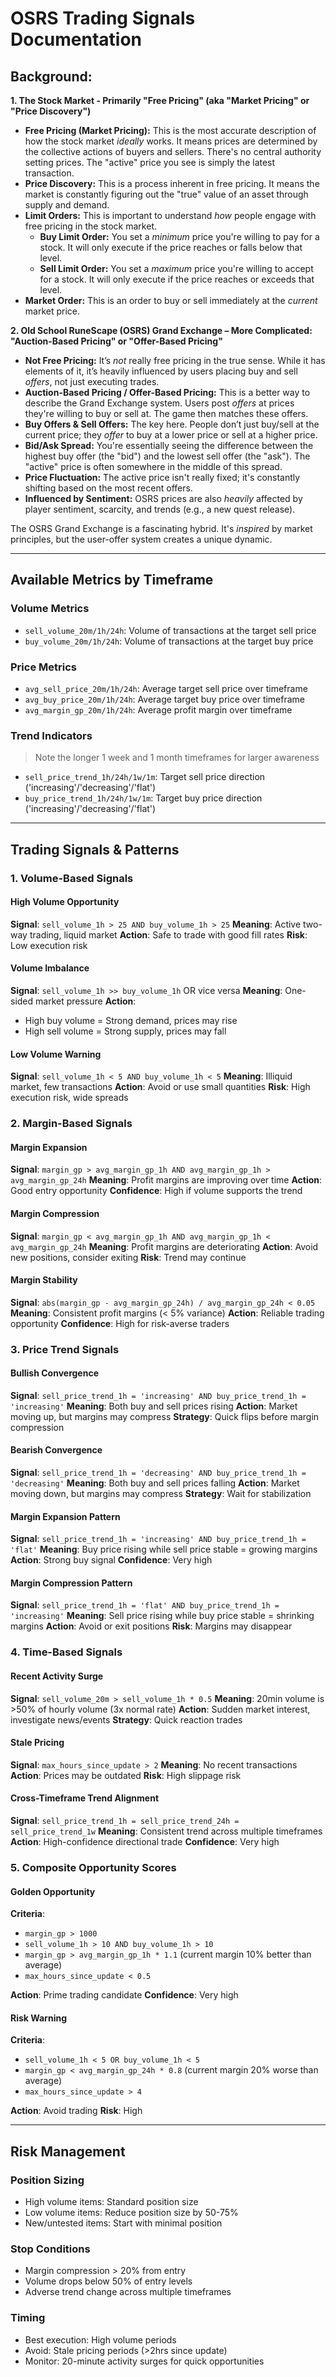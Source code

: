 # OSRS Trading Signals Documentation

## Background:

**1. The Stock Market - Primarily "Free Pricing" (aka "Market Pricing" or "Price Discovery")**

*   **Free Pricing (Market Pricing):** This is the most accurate description of how the stock market *ideally* works. It means prices are determined by the collective actions of buyers and sellers. There's no central authority setting prices.  The "active" price you see is simply the latest transaction.
*   **Price Discovery:** This is a process inherent in free pricing. It means the market is constantly figuring out the "true" value of an asset through supply and demand.
*   **Limit Orders:**  This is important to understand *how* people engage with free pricing in the stock market.
    *   **Buy Limit Order:**  You set a *minimum* price you're willing to pay for a stock.  It will only execute if the price reaches or falls below that level.
    *   **Sell Limit Order:** You set a *maximum* price you're willing to accept for a stock. It will only execute if the price reaches or exceeds that level.
*   **Market Order:** This is an order to buy or sell immediately at the *current* market price.

**2. Old School RuneScape (OSRS) Grand Exchange –  More Complicated: "Auction-Based Pricing" or "Offer-Based Pricing"**

*   **Not Free Pricing:** It’s *not* really free pricing in the true sense. While it has elements of it, it’s heavily influenced by users placing buy and sell *offers*, not just executing trades.
*   **Auction-Based Pricing / Offer-Based Pricing:** This is a better way to describe the Grand Exchange system. Users post *offers* at prices they're willing to buy or sell at.  The game then matches these offers.
*   **Buy Offers & Sell Offers:** The key here. People don’t just buy/sell at the current price; they *offer* to buy at a lower price or sell at a higher price.
*   **Bid/Ask Spread:**  You're essentially seeing the difference between the highest buy offer (the "bid") and the lowest sell offer (the "ask"). The "active" price is often somewhere in the middle of this spread.
*   **Price Fluctuation:** The active price isn't really fixed; it's constantly shifting based on the most recent offers.
*   **Influenced by Sentiment:** OSRS prices are also *heavily* affected by player sentiment, scarcity, and trends (e.g., a new quest release).

The OSRS Grand Exchange is a fascinating hybrid. It's *inspired* by market principles, but the user-offer system creates a unique dynamic.

---

## Available Metrics by Timeframe

### Volume Metrics
- `sell_volume_20m/1h/24h`: Volume of transactions at the target sell price
- `buy_volume_20m/1h/24h`: Volume of transactions at the target buy price

### Price Metrics
- `avg_sell_price_20m/1h/24h`: Average target sell price over timeframe
- `avg_buy_price_20m/1h/24h`: Average target buy price over timeframe
- `avg_margin_gp_20m/1h/24h`: Average profit margin over timeframe


### Trend Indicators
> Note the longer 1 week and 1 month timeframes for larger awareness
- `sell_price_trend_1h/24h/1w/1m`: Target sell price direction ('increasing'/'decreasing'/'flat')
- `buy_price_trend_1h/24h/1w/1m`: Target buy price direction ('increasing'/'decreasing'/'flat')

---

## Trading Signals & Patterns

### 1. Volume-Based Signals

#### High Volume Opportunity
**Signal**: `sell_volume_1h > 25 AND buy_volume_1h > 25`
**Meaning**: Active two-way trading, liquid market
**Action**: Safe to trade with good fill rates
**Risk**: Low execution risk

#### Volume Imbalance
**Signal**: `sell_volume_1h >> buy_volume_1h` OR vice versa
**Meaning**: One-sided market pressure
**Action**:
- High buy volume = Strong demand, prices may rise
- High sell volume = Strong supply, prices may fall

#### Low Volume Warning
**Signal**: `sell_volume_1h < 5 AND buy_volume_1h < 5`
**Meaning**: Illiquid market, few transactions
**Action**: Avoid or use small quantities
**Risk**: High execution risk, wide spreads

### 2. Margin-Based Signals

#### Margin Expansion
**Signal**: `margin_gp > avg_margin_gp_1h AND avg_margin_gp_1h > avg_margin_gp_24h`
**Meaning**: Profit margins are improving over time
**Action**: Good entry opportunity
**Confidence**: High if volume supports the trend

#### Margin Compression
**Signal**: `margin_gp < avg_margin_gp_1h AND avg_margin_gp_1h < avg_margin_gp_24h`
**Meaning**: Profit margins are deteriorating
**Action**: Avoid new positions, consider exiting
**Risk**: Trend may continue

#### Margin Stability
**Signal**: `abs(margin_gp - avg_margin_gp_24h) / avg_margin_gp_24h < 0.05`
**Meaning**: Consistent profit margins (< 5% variance)
**Action**: Reliable trading opportunity
**Confidence**: High for risk-averse traders

### 3. Price Trend Signals

#### Bullish Convergence
**Signal**: `sell_price_trend_1h = 'increasing' AND buy_price_trend_1h = 'increasing'`
**Meaning**: Both buy and sell prices rising
**Action**: Market moving up, but margins may compress
**Strategy**: Quick flips before margin compression

#### Bearish Convergence
**Signal**: `sell_price_trend_1h = 'decreasing' AND buy_price_trend_1h = 'decreasing'`
**Meaning**: Both buy and sell prices falling
**Action**: Market moving down, but margins may compress
**Strategy**: Wait for stabilization

#### Margin Expansion Pattern
**Signal**: `sell_price_trend_1h = 'increasing' AND buy_price_trend_1h = 'flat'`
**Meaning**: Buy price rising while sell price stable = growing margins
**Action**: Strong buy signal
**Confidence**: Very high

#### Margin Compression Pattern
**Signal**: `sell_price_trend_1h = 'flat' AND buy_price_trend_1h = 'increasing'`
**Meaning**: Sell price rising while buy price stable = shrinking margins
**Action**: Avoid or exit positions
**Risk**: Margins may disappear

### 4. Time-Based Signals

#### Recent Activity Surge
**Signal**: `sell_volume_20m > sell_volume_1h * 0.5`
**Meaning**: 20min volume is >50% of hourly volume (3x normal rate)
**Action**: Sudden market interest, investigate news/events
**Strategy**: Quick reaction trades

#### Stale Pricing
**Signal**: `max_hours_since_update > 2`
**Meaning**: No recent transactions
**Action**: Prices may be outdated
**Risk**: High slippage risk

#### Cross-Timeframe Trend Alignment
**Signal**: `sell_price_trend_1h = sell_price_trend_24h = sell_price_trend_1w`
**Meaning**: Consistent trend across multiple timeframes
**Action**: High-confidence directional trade
**Confidence**: Very high

### 5. Composite Opportunity Scores

#### Golden Opportunity
**Criteria**:
- `margin_gp > 1000`
- `sell_volume_1h > 10 AND buy_volume_1h > 10`
- `margin_gp > avg_margin_gp_1h * 1.1` (current margin 10% better than average)
- `max_hours_since_update < 0.5`

**Action**: Prime trading candidate
**Confidence**: Very high

#### Risk Warning
**Criteria**:
- `sell_volume_1h < 5 OR buy_volume_1h < 5`
- `margin_gp < avg_margin_gp_24h * 0.8` (current margin 20% worse than average)
- `max_hours_since_update > 4`

**Action**: Avoid trading
**Risk**: High

---

## Risk Management

### Position Sizing
- High volume items: Standard position size
- Low volume items: Reduce position size by 50-75%
- New/untested items: Start with minimal position

### Stop Conditions
- Margin compression > 20% from entry
- Volume drops below 50% of entry levels
- Adverse trend change across multiple timeframes

### Timing
- Best execution: High volume periods
- Avoid: Stale pricing periods (>2hrs since update)
- Monitor: 20-minute activity surges for quick opportunities